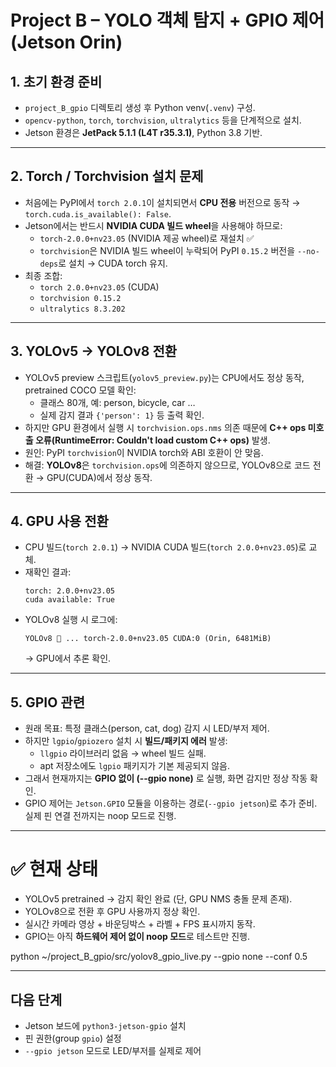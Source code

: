 # Project B – YOLO 객체 탐지 + GPIO 제어 (Jetson Orin)

## 1. 초기 환경 준비
- `project_B_gpio` 디렉토리 생성 후 Python venv(`.venv`) 구성.
- `opencv-python`, `torch`, `torchvision`, `ultralytics` 등을 단계적으로 설치.
- Jetson 환경은 **JetPack 5.1.1 (L4T r35.3.1)**, Python 3.8 기반.

---

## 2. Torch / Torchvision 설치 문제
- 처음에는 PyPI에서 `torch 2.0.1`이 설치되면서 **CPU 전용** 버전으로 동작 → `torch.cuda.is_available(): False`.
- Jetson에서는 반드시 **NVIDIA CUDA 빌드 wheel**을 사용해야 하므로:
  - `torch-2.0.0+nv23.05` (NVIDIA 제공 wheel)로 재설치 ✅
  - `torchvision`은 NVIDIA 빌드 wheel이 누락되어 PyPI `0.15.2` 버전을 `--no-deps`로 설치 → CUDA torch 유지.
- 최종 조합:  
  - `torch 2.0.0+nv23.05` (CUDA)  
  - `torchvision 0.15.2`  
  - `ultralytics 8.3.202`  

---

## 3. YOLOv5 → YOLOv8 전환
- YOLOv5 preview 스크립트(`yolov5_preview.py`)는 CPU에서도 정상 동작, pretrained COCO 모델 확인:
  - 클래스 80개, 예: person, bicycle, car …
  - 실제 감지 결과 `{'person': 1}` 등 출력 확인.
- 하지만 GPU 환경에서 실행 시 `torchvision.ops.nms` 의존 때문에 **C++ ops 미호출 오류(RuntimeError: Couldn't load custom C++ ops)** 발생.
- 원인: PyPI `torchvision`이 NVIDIA torch와 ABI 호환이 안 맞음.
- 해결: **YOLOv8**은 `torchvision.ops`에 의존하지 않으므로, YOLOv8으로 코드 전환 → GPU(CUDA)에서 정상 동작.

---

## 4. GPU 사용 전환
- CPU 빌드(`torch 2.0.1`) → NVIDIA CUDA 빌드(`torch 2.0.0+nv23.05`)로 교체.
- 재확인 결과:
  ```text
  torch: 2.0.0+nv23.05
  cuda available: True
  ```
- YOLOv8 실행 시 로그에:
  ```
  YOLOv8 🚀 ... torch-2.0.0+nv23.05 CUDA:0 (Orin, 6481MiB)
  ```
  → GPU에서 추론 확인.

---

## 5. GPIO 관련
- 원래 목표: 특정 클래스(person, cat, dog) 감지 시 LED/부저 제어.
- 하지만 `lgpio`/`gpiozero` 설치 시 **빌드/패키지 에러** 발생:
  - `llgpio` 라이브러리 없음 → wheel 빌드 실패.
  - apt 저장소에도 `lgpio` 패키지가 기본 제공되지 않음.
- 그래서 현재까지는 **GPIO 없이 (--gpio none)** 로 실행, 화면 감지만 정상 작동 확인.
- GPIO 제어는 `Jetson.GPIO` 모듈을 이용하는 경로(`--gpio jetson`)로 추가 준비. 실제 핀 연결 전까지는 noop 모드로 진행.

---

# ✅ 현재 상태
- YOLOv5 pretrained → 감지 확인 완료 (단, GPU NMS 충돌 문제 존재).  
- YOLOv8으로 전환 후 GPU 사용까지 정상 확인.  
- 실시간 카메라 영상 + 바운딩박스 + 라벨 + FPS 표시까지 동작.  
- GPIO는 아직 **하드웨어 제어 없이 noop 모드**로 테스트만 진행.

python ~/project_B_gpio/src/yolov8_gpio_live.py --gpio none --conf 0.5


---

## 다음 단계
- Jetson 보드에 `python3-jetson-gpio` 설치
- 핀 권한(group `gpio`) 설정
- `--gpio jetson` 모드로 LED/부저를 실제로 제어
